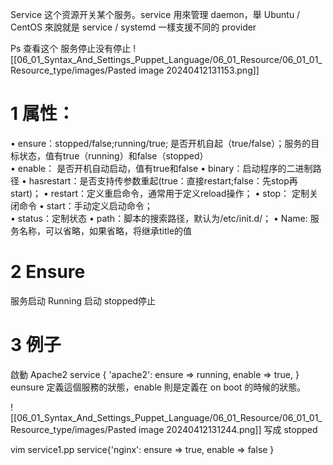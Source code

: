 
Service 这个资源开关某个服务。service 用來管理 daemon，舉 Ubuntu / CentOS 來說就是 service / systemd 一樣支援不同的 provider

Ps 查看这个 服务停止没有停止 
![[06_01_Syntax_And_Settings_Puppet_Language/06_01_Resource/06_01_01_Resource_type/images/Pasted image 20240412131153.png]]


# 1 属性：

•   ensure：stopped/false;running/true; 是否开机自起（true/false）；服务的目标状态，值有true（running）和false（stopped）    
• enable：  是否开机自动启动，值有true和false
•     binary：启动程序的二进制路径
•     hasrestart：是否支持传参数重起(true：直接restart;false：先stop再start)；
•     restart：定义重启命令，通常用于定义reload操作；
•     stop： 定制关闭命令
•     start：手动定义启动命令；  
•     status：定制状态
•     path：脚本的搜索路径，默认为/etc/init.d/；
• Name: 服务名称，可以省略，如果省略，将继承title的值
  
# 2 Ensure 

服务启动
Running 启动
stopped停止 


# 3 例子

啟動 Apache2
service { 'apache2':
  ensure => running,
  enable => true,
}
eunsure 定義這個服務的狀態，enable 則是定義在 on boot 的時候的狀態。

![[06_01_Syntax_And_Settings_Puppet_Language/06_01_Resource/06_01_01_Resource_type/images/Pasted image 20240412131244.png]]
写成 stopped

vim service1.pp
	service{'nginx':
  	  	ensure  => true,
    	enable  => false
}